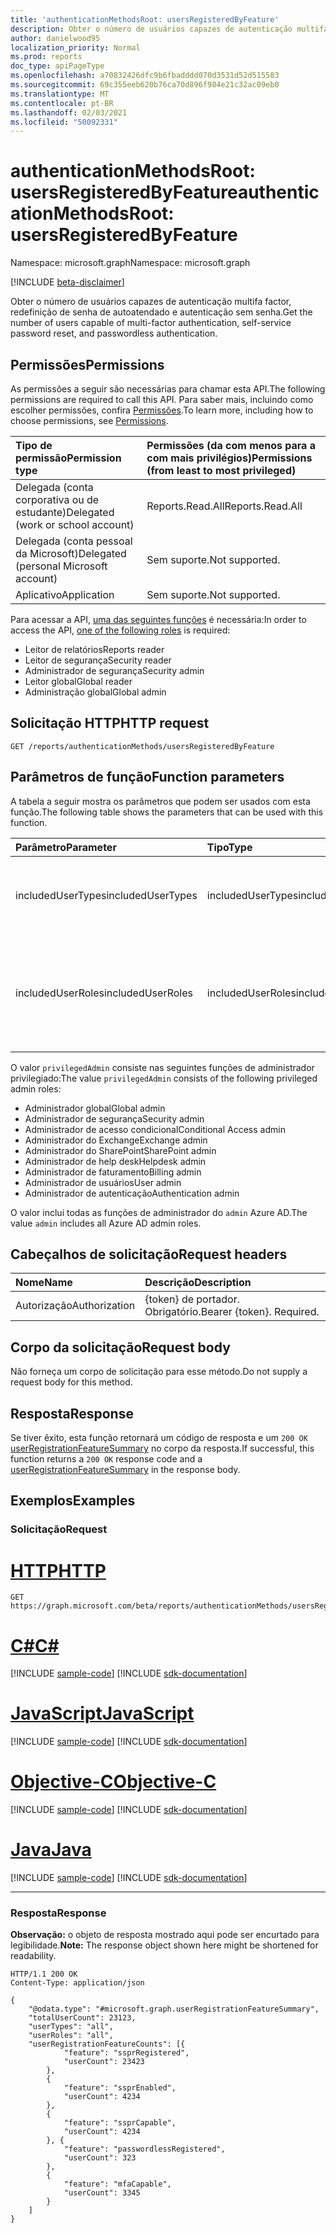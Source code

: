 ```yaml
---
title: 'authenticationMethodsRoot: usersRegisteredByFeature'
description: Obter o número de usuários capazes de autenticação multifa factor, redefinição de senha de autoatendado e autenticação sem senha.
author: danielwood95
localization_priority: Normal
ms.prod: reports
doc_type: apiPageType
ms.openlocfilehash: a70832426dfc9b6fbadddd070d3531d52d515583
ms.sourcegitcommit: 69c355eeb620b76ca70d896f984e21c32ac09eb0
ms.translationtype: MT
ms.contentlocale: pt-BR
ms.lasthandoff: 02/03/2021
ms.locfileid: "50092331"
---
```

# <a name="authenticationmethodsroot-usersregisteredbyfeature"></a><span data-ttu-id="55273-103">authenticationMethodsRoot: usersRegisteredByFeature</span><span class="sxs-lookup"><span data-stu-id="55273-103">authenticationMethodsRoot: usersRegisteredByFeature</span></span>
<span data-ttu-id="55273-104">Namespace: microsoft.graph</span><span class="sxs-lookup"><span data-stu-id="55273-104">Namespace: microsoft.graph</span></span>

[!INCLUDE [beta-disclaimer](../../includes/beta-disclaimer.md)]

<span data-ttu-id="55273-105">Obter o número de usuários capazes de autenticação multifa factor, redefinição de senha de autoatendado e autenticação sem senha.</span><span class="sxs-lookup"><span data-stu-id="55273-105">Get the number of users capable of multi-factor authentication, self-service password reset, and passwordless authentication.</span></span>

## <a name="permissions"></a><span data-ttu-id="55273-106">Permissões</span><span class="sxs-lookup"><span data-stu-id="55273-106">Permissions</span></span>
<span data-ttu-id="55273-107">As permissões a seguir são necessárias para chamar esta API.</span><span class="sxs-lookup"><span data-stu-id="55273-107">The following permissions are required to call this API.</span></span> <span data-ttu-id="55273-108">Para saber mais, incluindo como escolher permissões, confira [Permissões](/graph/permissions-reference).</span><span class="sxs-lookup"><span data-stu-id="55273-108">To learn more, including how to choose permissions, see [Permissions](/graph/permissions-reference).</span></span>

|<span data-ttu-id="55273-109">Tipo de permissão</span><span class="sxs-lookup"><span data-stu-id="55273-109">Permission type</span></span>|<span data-ttu-id="55273-110">Permissões (da com menos para a com mais privilégios)</span><span class="sxs-lookup"><span data-stu-id="55273-110">Permissions (from least to most privileged)</span></span>|
|:---|:---|
|<span data-ttu-id="55273-111">Delegada (conta corporativa ou de estudante)</span><span class="sxs-lookup"><span data-stu-id="55273-111">Delegated (work or school account)</span></span>|<span data-ttu-id="55273-112">Reports.Read.All</span><span class="sxs-lookup"><span data-stu-id="55273-112">Reports.Read.All</span></span>|
|<span data-ttu-id="55273-113">Delegada (conta pessoal da Microsoft)</span><span class="sxs-lookup"><span data-stu-id="55273-113">Delegated (personal Microsoft account)</span></span>|<span data-ttu-id="55273-114">Sem suporte.</span><span class="sxs-lookup"><span data-stu-id="55273-114">Not supported.</span></span>|
|<span data-ttu-id="55273-115">Aplicativo</span><span class="sxs-lookup"><span data-stu-id="55273-115">Application</span></span>|<span data-ttu-id="55273-116">Sem suporte.</span><span class="sxs-lookup"><span data-stu-id="55273-116">Not supported.</span></span>|

<span data-ttu-id="55273-117">Para acessar a API, [uma das seguintes funções](/azure/active-directory/users-groups-roles/directory-assign-admin-roles#available-roles) é necessária:</span><span class="sxs-lookup"><span data-stu-id="55273-117">In order to access the API, [one of the following roles](/azure/active-directory/users-groups-roles/directory-assign-admin-roles#available-roles) is required:</span></span>

* <span data-ttu-id="55273-118">Leitor de relatórios</span><span class="sxs-lookup"><span data-stu-id="55273-118">Reports reader</span></span>
* <span data-ttu-id="55273-119">Leitor de segurança</span><span class="sxs-lookup"><span data-stu-id="55273-119">Security reader</span></span>
* <span data-ttu-id="55273-120">Administrador de segurança</span><span class="sxs-lookup"><span data-stu-id="55273-120">Security admin</span></span>
* <span data-ttu-id="55273-121">Leitor global</span><span class="sxs-lookup"><span data-stu-id="55273-121">Global reader</span></span>
* <span data-ttu-id="55273-122">Administração global</span><span class="sxs-lookup"><span data-stu-id="55273-122">Global admin</span></span>

## <a name="http-request"></a><span data-ttu-id="55273-123">Solicitação HTTP</span><span class="sxs-lookup"><span data-stu-id="55273-123">HTTP request</span></span>

<!-- {
  "blockType": "ignored"
}
-->
``` http
GET /reports/authenticationMethods/usersRegisteredByFeature
```

## <a name="function-parameters"></a><span data-ttu-id="55273-124">Parâmetros de função</span><span class="sxs-lookup"><span data-stu-id="55273-124">Function parameters</span></span>
<span data-ttu-id="55273-125">A tabela a seguir mostra os parâmetros que podem ser usados com esta função.</span><span class="sxs-lookup"><span data-stu-id="55273-125">The following table shows the parameters that can be used with this function.</span></span>

|<span data-ttu-id="55273-126">Parâmetro</span><span class="sxs-lookup"><span data-stu-id="55273-126">Parameter</span></span>|<span data-ttu-id="55273-127">Tipo</span><span class="sxs-lookup"><span data-stu-id="55273-127">Type</span></span>|<span data-ttu-id="55273-128">Descrição</span><span class="sxs-lookup"><span data-stu-id="55273-128">Description</span></span>|
|:---|:---|:---|
|<span data-ttu-id="55273-129">includedUserTypes</span><span class="sxs-lookup"><span data-stu-id="55273-129">includedUserTypes</span></span>|<span data-ttu-id="55273-130">includedUserTypes</span><span class="sxs-lookup"><span data-stu-id="55273-130">includedUserTypes</span></span>|<span data-ttu-id="55273-131">Tipo de usuário.</span><span class="sxs-lookup"><span data-stu-id="55273-131">User type.</span></span> <span data-ttu-id="55273-132">Os valores possíveis são: `all`, `member`, `guest`.</span><span class="sxs-lookup"><span data-stu-id="55273-132">Possible values are: `all`, `member`, `guest`.</span></span>|
|<span data-ttu-id="55273-133">includedUserRoles</span><span class="sxs-lookup"><span data-stu-id="55273-133">includedUserRoles</span></span>|<span data-ttu-id="55273-134">includedUserRoles</span><span class="sxs-lookup"><span data-stu-id="55273-134">includedUserRoles</span></span>|<span data-ttu-id="55273-135">Tipo de função de usuário.</span><span class="sxs-lookup"><span data-stu-id="55273-135">User role type.</span></span> <span data-ttu-id="55273-136">Os valores possíveis são: `all`, `privilegedAdmin`, `admin`, `user`.</span><span class="sxs-lookup"><span data-stu-id="55273-136">Possible values are: `all`, `privilegedAdmin`, `admin`, `user`.</span></span>|

<span data-ttu-id="55273-137">O valor `privilegedAdmin` consiste nas seguintes funções de administrador privilegiado:</span><span class="sxs-lookup"><span data-stu-id="55273-137">The value `privilegedAdmin` consists of the following privileged admin roles:</span></span>

* <span data-ttu-id="55273-138">Administrador global</span><span class="sxs-lookup"><span data-stu-id="55273-138">Global admin</span></span>
* <span data-ttu-id="55273-139">Administrador de segurança</span><span class="sxs-lookup"><span data-stu-id="55273-139">Security admin</span></span>
* <span data-ttu-id="55273-140">Administrador de acesso condicional</span><span class="sxs-lookup"><span data-stu-id="55273-140">Conditional Access admin</span></span>
* <span data-ttu-id="55273-141">Administrador do Exchange</span><span class="sxs-lookup"><span data-stu-id="55273-141">Exchange admin</span></span>
* <span data-ttu-id="55273-142">Administrador do SharePoint</span><span class="sxs-lookup"><span data-stu-id="55273-142">SharePoint admin</span></span>
* <span data-ttu-id="55273-143">Administrador de help desk</span><span class="sxs-lookup"><span data-stu-id="55273-143">Helpdesk admin</span></span>
* <span data-ttu-id="55273-144">Administrador de faturamento</span><span class="sxs-lookup"><span data-stu-id="55273-144">Billing admin</span></span>
* <span data-ttu-id="55273-145">Administrador de usuários</span><span class="sxs-lookup"><span data-stu-id="55273-145">User admin</span></span>
* <span data-ttu-id="55273-146">Administrador de autenticação</span><span class="sxs-lookup"><span data-stu-id="55273-146">Authentication admin</span></span>

<span data-ttu-id="55273-147">O valor inclui todas as funções de administrador do `admin` Azure AD.</span><span class="sxs-lookup"><span data-stu-id="55273-147">The value `admin` includes all Azure AD admin roles.</span></span> 

## <a name="request-headers"></a><span data-ttu-id="55273-148">Cabeçalhos de solicitação</span><span class="sxs-lookup"><span data-stu-id="55273-148">Request headers</span></span>
|<span data-ttu-id="55273-149">Nome</span><span class="sxs-lookup"><span data-stu-id="55273-149">Name</span></span>|<span data-ttu-id="55273-150">Descrição</span><span class="sxs-lookup"><span data-stu-id="55273-150">Description</span></span>|
|:---|:---|
|<span data-ttu-id="55273-151">Autorização</span><span class="sxs-lookup"><span data-stu-id="55273-151">Authorization</span></span>|<span data-ttu-id="55273-p104">{token} de portador. Obrigatório.</span><span class="sxs-lookup"><span data-stu-id="55273-p104">Bearer {token}. Required.</span></span>|

## <a name="request-body"></a><span data-ttu-id="55273-154">Corpo da solicitação</span><span class="sxs-lookup"><span data-stu-id="55273-154">Request body</span></span>
<span data-ttu-id="55273-155">Não forneça um corpo de solicitação para esse método.</span><span class="sxs-lookup"><span data-stu-id="55273-155">Do not supply a request body for this method.</span></span>

## <a name="response"></a><span data-ttu-id="55273-156">Resposta</span><span class="sxs-lookup"><span data-stu-id="55273-156">Response</span></span>

<span data-ttu-id="55273-157">Se tiver êxito, esta função retornará um código de resposta e um `200 OK` [userRegistrationFeatureSummary](../resources/userregistrationfeaturesummary.md) no corpo da resposta.</span><span class="sxs-lookup"><span data-stu-id="55273-157">If successful, this function returns a `200 OK` response code and a [userRegistrationFeatureSummary](../resources/userregistrationfeaturesummary.md) in the response body.</span></span>

## <a name="examples"></a><span data-ttu-id="55273-158">Exemplos</span><span class="sxs-lookup"><span data-stu-id="55273-158">Examples</span></span>

### <a name="request"></a><span data-ttu-id="55273-159">Solicitação</span><span class="sxs-lookup"><span data-stu-id="55273-159">Request</span></span>

# <a name="http"></a>[<span data-ttu-id="55273-160">HTTP</span><span class="sxs-lookup"><span data-stu-id="55273-160">HTTP</span></span>](#tab/http)
<!-- {
  "blockType": "request",
  "name": "authenticationmethodsroot_usersregisteredbyfeature"
}
-->
``` http
GET https://graph.microsoft.com/beta/reports/authenticationMethods/usersRegisteredByFeature(includedUserTypes='all',includedUserRoles='all')
```
# <a name="c"></a>[<span data-ttu-id="55273-161">C#</span><span class="sxs-lookup"><span data-stu-id="55273-161">C#</span></span>](#tab/csharp)
[!INCLUDE [sample-code](../includes/snippets/csharp/authenticationmethodsroot-usersregisteredbyfeature-csharp-snippets.md)]
[!INCLUDE [sdk-documentation](../includes/snippets/snippets-sdk-documentation-link.md)]

# <a name="javascript"></a>[<span data-ttu-id="55273-162">JavaScript</span><span class="sxs-lookup"><span data-stu-id="55273-162">JavaScript</span></span>](#tab/javascript)
[!INCLUDE [sample-code](../includes/snippets/javascript/authenticationmethodsroot-usersregisteredbyfeature-javascript-snippets.md)]
[!INCLUDE [sdk-documentation](../includes/snippets/snippets-sdk-documentation-link.md)]

# <a name="objective-c"></a>[<span data-ttu-id="55273-163">Objective-C</span><span class="sxs-lookup"><span data-stu-id="55273-163">Objective-C</span></span>](#tab/objc)
[!INCLUDE [sample-code](../includes/snippets/objc/authenticationmethodsroot-usersregisteredbyfeature-objc-snippets.md)]
[!INCLUDE [sdk-documentation](../includes/snippets/snippets-sdk-documentation-link.md)]

# <a name="java"></a>[<span data-ttu-id="55273-164">Java</span><span class="sxs-lookup"><span data-stu-id="55273-164">Java</span></span>](#tab/java)
[!INCLUDE [sample-code](../includes/snippets/java/authenticationmethodsroot-usersregisteredbyfeature-java-snippets.md)]
[!INCLUDE [sdk-documentation](../includes/snippets/snippets-sdk-documentation-link.md)]

---



### <a name="response"></a><span data-ttu-id="55273-165">Resposta</span><span class="sxs-lookup"><span data-stu-id="55273-165">Response</span></span>
<span data-ttu-id="55273-166">**Observação:** o objeto de resposta mostrado aqui pode ser encurtado para legibilidade.</span><span class="sxs-lookup"><span data-stu-id="55273-166">**Note:** The response object shown here might be shortened for readability.</span></span>
<!-- {
  "blockType": "response",
  "truncated": true,
  "@odata.type": "microsoft.graph.userRegistrationFeatureSummary"
} -->

``` http
HTTP/1.1 200 OK
Content-Type: application/json

{
    "@odata.type": "#microsoft.graph.userRegistrationFeatureSummary",
    "totalUserCount": 23123,
    "userTypes": "all",
    "userRoles": "all",
    "userRegistrationFeatureCounts": [{
            "feature": "ssprRegistered",
            "userCount": 23423
        },
        {
            "feature": "ssprEnabled",
            "userCount": 4234
        },
        {
            "feature": "ssprCapable",
            "userCount": 4234
        }, {
            "feature": "passwordlessRegistered",
            "userCount": 323
        },
        {
            "feature": "mfaCapable",
            "userCount": 3345
        }
    ]
}
```
